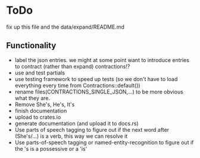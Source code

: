 # ToDo

fix up this file and the data/expand/README.md

## Functionality

- label the json entries. we might at some point want to introduce entries to contract (rather than expand) contractions!?
- use and test partials
- use testing framework to speed up tests (so we don't have to load everything every time from Contractions::default())
- rename files(CONTRACTIONS_SINGLE_JSON,...) to be more obvious what they are.
- Remove She's, He's, It's
- finish documentation
- upload to crates.io
- generate documentation (and upload it to docs.rs)
- Use parts of speech tagging to figure out if the next word after (She's/...) is a verb, this way we can resolve it
- Use parts-of-speech tagging or named-entity-recognition to figure out if the 's is a possessive or a 'is'
